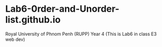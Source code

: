 # Lab6-0rder-and-Unorder-list.github.io
Royal University of Phnom Penh (RUPP) Year 4 (This is Lab6 in class E3 web dev)
